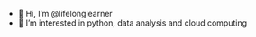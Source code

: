 - 👋 Hi, I’m @lifelonglearner
- 👀 I’m interested in python, data analysis and cloud computing

<!---
lxltom/lxltom is a ✨ special ✨ repository because its `README.md` (this file) appears on your GitHub profile.
You can click the Preview link to take a look at your changes.
--->
